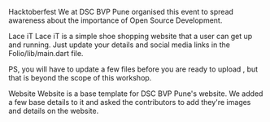 Hacktoberfest
We at DSC BVP Pune organised this event to spread awareness about the importance of Open Source Development.

Lace iT
Lace iT is a simple shoe shopping website that a user can get up and running. Just update your details and social media links in the Folio/lib/main.dart file. 

PS, you will have to update a few files before you are ready to upload , but that is beyond the scope of this workshop.

Website
Website is a base template for DSC BVP Pune's website. We added a few base details to it and asked the contributors to add they're images and details on the website.